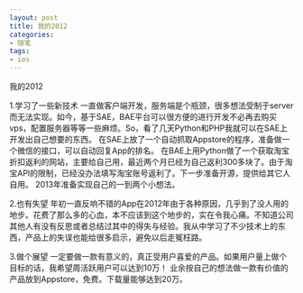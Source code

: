 ```yaml
---
layout: post
title: 我的2012
categories:
- 随笔
tags:
- ios
---
```




我的2012

1.学习了一些新技术
  一直做客户端开发，服务端是个瓶颈，很多想法受制于server而无法实现。如今，基于SAE，BAE平台可以很方便的进行开发不必再去购买vps，配置服务器等等一些麻烦。So，看了几天Python和PHP我就可以在SAE上开发出自己想要的东西。
  在SAE上放了一个自动抓取Appstore的程序，准备做一个微信的接口，可以自动回复App的排名。
	在BAE上用Python做了一个获取淘宝折扣返利的网站，主要给自己用，最近两个月已经为自己返利300多块了。由于淘宝API的限制，已经没办法填写淘宝账号返利了。下一步准备开源，提供给其它人自用。
	2013年准备实现自己的一到两个小想法。
	
2.也有失望
	年初一直反响不错的App在2012年由于各种原因，几乎到了没人用的地步。花费了那么多的心血，本不应该到这个地步的，实在令我心痛。不知道公司其他人有没有反思或者总结过其中的得失与经验。我从中学习了不少技术上的东西，产品上的失误也能给很多启示，避免以后走冤枉路。

3.做个展望
	一定要做一款有意义的，真正受用户喜爱的产品。如果用户量上做个目标的话，我希望周活跃用户可以达到10万！
	业余按自己的想法做一款有价值的产品放到Appstore，免费。下载量能够达到20万。
	

